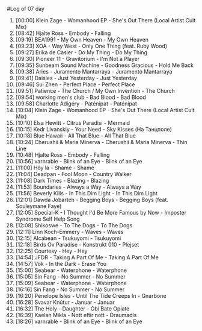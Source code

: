 #Log of 07 day

1. [00:00] Klein Zage - Womanhood EP - She's Out There (Local Artist Cult Mix)
1. [08:42] Hjalte Ross - Embody - Falling
1. [09:19] BEA1991 - My Own Heaven - My Own Heaven
1. [09:23] XOA - Way West - Only One Thing (feat. Ruby Wood)
1. [09:27] Erika de Casier - Do My Thing - Do My Thing
1. [09:30] Pioneer 11 - Gravitorium - I'm Not a Player
1. [09:35] Sunbeam Sound Machine - Goodness Gracious - Hold Me Back
1. [09:38] Aries - Juramento Mantarraya - Juramento Mantarraya
1. [09:41] Daisies - Just Yesterday - Just Yesterday
1. [09:46] Sui Zhen - Perfect Place - Perfect Place
1. [09:51] Patience - The Church / My Own Invention - The Church
1. [09:54] working men's club - Bad Blood - Bad Blood
1. [09:58] Charlotte Adigéry - Paténipat - Paténipat
1. [10:04] Klein Zage - Womanhood EP - She's Out There (Local Artist Cult Mix)
1. [10:10] Elsa Hewitt - Citrus Paradisi - Mermaid
1. [10:15] Kedr Livanskiy - Your Need - Sky Kisses (На Танцполе)
1. [10:18] Blue Hawaii - All That Blue - All That Blue
1. [10:24] Cherushii & Maria Minerva - Cherushii & Maria Minerva - Thin Line
1. [10:48] Hjalte Ross - Embody - Falling
1. [10:56] varnrable - Blink of an Eye - Blink of an Eye
1. [11:00] Hôy la - Shame - Shame
1. [11:04] Deadpan - Fool Moon - Country Walker
1. [11:08] Dark Times - Blazing - Blazing
1. [11:53] Boundaries - Always a Way - Always a Way
1. [11:56] Beverly Kills - In This Dim Light - In This Dim Light
1. [12:01] Dawda Jobarteh - Begging Boys - Begging Boys (feat. Souleymane Faye)
1. [12:05] Special-K - I Thought I'd Be More Famous by Now - Imposter Syndrome Self Help Song
1. [12:08] Shikoswe - To The Dogs - To The Dogs
1. [12:11] Linn Koch-Emmery - Waves - Waves
1. [12:15] Alcabean - Tsukuyomi - Tsukuyomi
1. [12:18] Birds Ov Paradise - Konstrukt 010 - Plejset
1. [12:25] Courtesy - Hey - Hey
1. [14:54] JFDR - Taking A Part Of Me - Taking A Part Of Me
1. [14:57] Vök - In the Dark - Erase You
1. [15:00] Seabear - Waterphone - Waterphone
1. [15:05] Sin Fang - No Summer - No Summer
1. [15:09] Seabear - Waterphone - Waterphone
1. [16:16] Sin Fang - No Summer - No Summer
1. [16:20] Penelope Isles - Until The Tide Creeps In - Gnarbone
1. [16:28] Svavar Knútur - Januar - Januar
1. [16:32] The Holy - Daughter - Obi Bate Opiate
1. [16:39] Kaelan Mikla - Nott eftir nott - Draumadís
1. [18:26] varnrable - Blink of an Eye - Blink of an Eye
